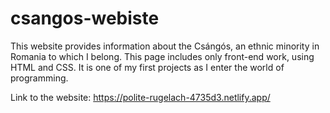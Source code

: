 # csangos-webiste
This website provides information about the Csángós, an ethnic minority in Romania to which I belong. This page includes only front-end work, using HTML and CSS. It is one of my first projects as I enter the world of programming.

Link to the website: https://polite-rugelach-4735d3.netlify.app/
